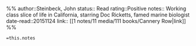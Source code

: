 %%
author::Steinbeck, John
status:: Read
rating::Positive
notes:: Working class slice of life in California, starring Doc Ricketts, famed marine biologist
date-read::20151124
link:: [[1 notes/11 media/111 books/Cannery Row|link]]
%%

`=this.notes`